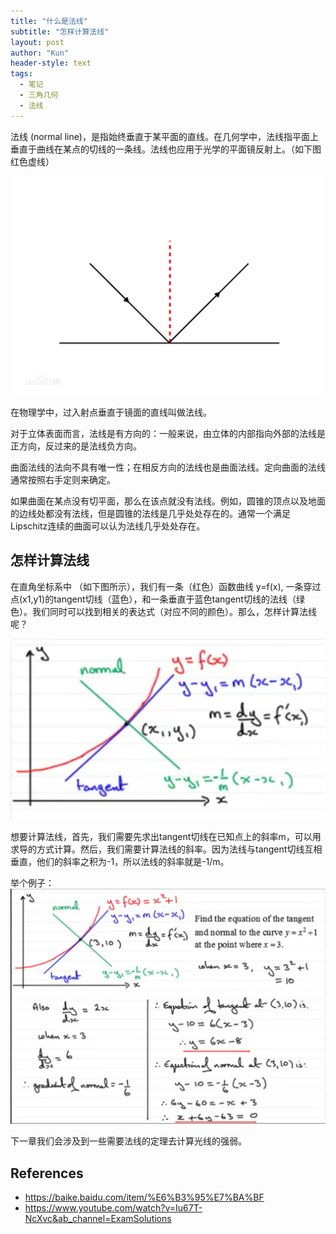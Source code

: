 ```yaml
---
title: "什么是法线"
subtitle: "怎样计算法线"
layout: post
author: "Kun"
header-style: text
tags:
  - 笔记
  - 三角几何
  - 法线
---
```


法线 (normal line)，是指始终垂直于某平面的直线。在几何学中，法线指平面上垂直于曲线在某点的切线的一条线。法线也应用于光学的平面镜反射上。（如下图红色虚线）

![](/img/post/post1/normal_line.png)

在物理学中，过入射点垂直于镜面的直线叫做法线。

对于立体表面而言，法线是有方向的：一般来说，由立体的内部指向外部的法线是正方向，反过来的是法线负方向。

曲面法线的法向不具有唯一性；在相反方向的法线也是曲面法线。定向曲面的法线通常按照右手定则来确定。

如果曲面在某点没有切平面，那么在该点就没有法线。例如，圆锥的顶点以及地面的边线处都没有法线，但是圆锥的法线是几乎处处存在的。通常一个满足Lipschitz连续的曲面可以认为法线几乎处处存在。

怎样计算法线
----------------------------------------

在直角坐标系中 （如下图所示），我们有一条（红色）函数曲线 y=f(x), 一条穿过点(x1,y1)的tangent切线（蓝色），和一条垂直于蓝色tangent切线的法线（绿色）。我们同时可以找到相关的表达式（对应不同的颜色）。那么，怎样计算法线呢？

![](/img/post/post1/example.png)

想要计算法线，首先，我们需要先求出tangent切线在已知点上的斜率m，可以用求导的方式计算。然后，我们需要计算法线的斜率。因为法线与tangent切线互相垂直，他们的斜率之积为-1，所以法线的斜率就是-1/m。

举个例子：
![](/img/post/post1/example2.png)


下一章我们会涉及到一些需要法线的定理去计算光线的强弱。


References
----------

- <https://baike.baidu.com/item/%E6%B3%95%E7%BA%BF>
- <https://www.youtube.com/watch?v=Iu67T-NcXvc&ab_channel=ExamSolutions>













